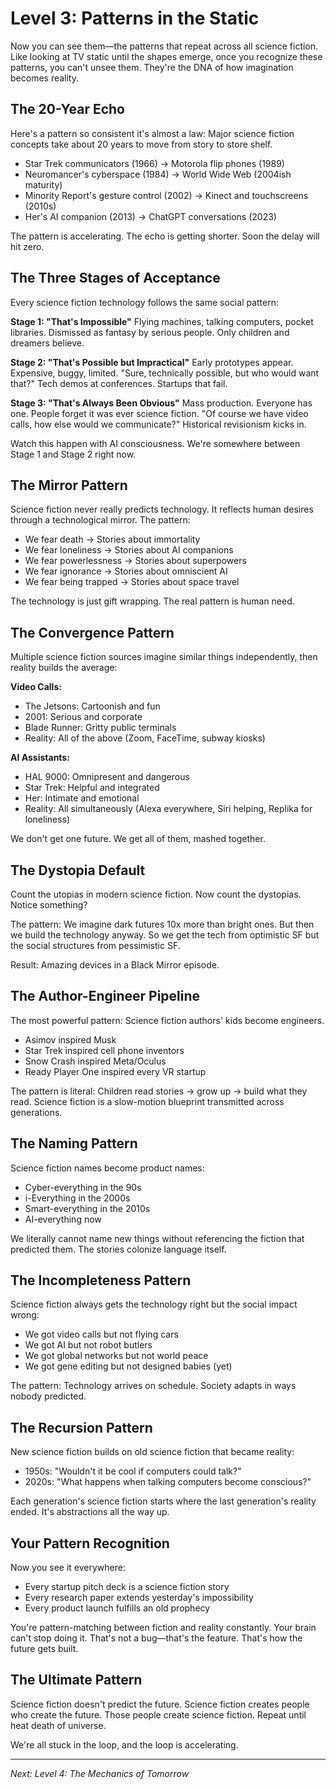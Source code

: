 # Level 3: Patterns in the Static

Now you can see them—the patterns that repeat across all science fiction. Like looking at TV static until the shapes emerge, once you recognize these patterns, you can't unsee them. They're the DNA of how imagination becomes reality.

## The 20-Year Echo

Here's a pattern so consistent it's almost a law: Major science fiction concepts take about 20 years to move from story to store shelf.

- Star Trek communicators (1966) → Motorola flip phones (1989)
- Neuromancer's cyberspace (1984) → World Wide Web (2004ish maturity)
- Minority Report's gesture control (2002) → Kinect and touchscreens (2010s)
- Her's AI companion (2013) → ChatGPT conversations (2023)

The pattern is accelerating. The echo is getting shorter. Soon the delay will hit zero.

## The Three Stages of Acceptance

Every science fiction technology follows the same social pattern:

**Stage 1: "That's Impossible"**
Flying machines, talking computers, pocket libraries. Dismissed as fantasy by serious people. Only children and dreamers believe.

**Stage 2: "That's Possible but Impractical"**
Early prototypes appear. Expensive, buggy, limited. "Sure, technically possible, but who would want that?" Tech demos at conferences. Startups that fail.

**Stage 3: "That's Always Been Obvious"**
Mass production. Everyone has one. People forget it was ever science fiction. "Of course we have video calls, how else would we communicate?" Historical revisionism kicks in.

Watch this happen with AI consciousness. We're somewhere between Stage 1 and Stage 2 right now.

## The Mirror Pattern

Science fiction never really predicts technology. It reflects human desires through a technological mirror. The pattern:

- We fear death → Stories about immortality
- We fear loneliness → Stories about AI companions  
- We fear powerlessness → Stories about superpowers
- We fear ignorance → Stories about omniscient AI
- We fear being trapped → Stories about space travel

The technology is just gift wrapping. The real pattern is human need.

## The Convergence Pattern

Multiple science fiction sources imagine similar things independently, then reality builds the average:

**Video Calls:**
- The Jetsons: Cartoonish and fun
- 2001: Serious and corporate
- Blade Runner: Gritty public terminals
- Reality: All of the above (Zoom, FaceTime, subway kiosks)

**AI Assistants:**
- HAL 9000: Omnipresent and dangerous
- Star Trek: Helpful and integrated
- Her: Intimate and emotional
- Reality: All simultaneously (Alexa everywhere, Siri helping, Replika for loneliness)

We don't get one future. We get all of them, mashed together.

## The Dystopia Default

Count the utopias in modern science fiction. Now count the dystopias. Notice something?

The pattern: We imagine dark futures 10x more than bright ones. But then we build the technology anyway. So we get the tech from optimistic SF but the social structures from pessimistic SF.

Result: Amazing devices in a Black Mirror episode.

## The Author-Engineer Pipeline

The most powerful pattern: Science fiction authors' kids become engineers.

- Asimov inspired Musk
- Star Trek inspired cell phone inventors
- Snow Crash inspired Meta/Oculus
- Ready Player One inspired every VR startup

The pattern is literal: Children read stories → grow up → build what they read. Science fiction is a slow-motion blueprint transmitted across generations.

## The Naming Pattern

Science fiction names become product names:

- Cyber-everything in the 90s
- i-Everything in the 2000s  
- Smart-everything in the 2010s
- AI-everything now

We literally cannot name new things without referencing the fiction that predicted them. The stories colonize language itself.

## The Incompleteness Pattern

Science fiction always gets the technology right but the social impact wrong:

- We got video calls but not flying cars
- We got AI but not robot butlers
- We got global networks but not world peace
- We got gene editing but not designed babies (yet)

The pattern: Technology arrives on schedule. Society adapts in ways nobody predicted.

## The Recursion Pattern

New science fiction builds on old science fiction that became reality:

- 1950s: "Wouldn't it be cool if computers could talk?"
- 2020s: "What happens when talking computers become conscious?"

Each generation's science fiction starts where the last generation's reality ended. It's abstractions all the way up.

## Your Pattern Recognition

Now you see it everywhere:
- Every startup pitch deck is a science fiction story
- Every research paper extends yesterday's impossibility
- Every product launch fulfills an old prophecy

You're pattern-matching between fiction and reality constantly. Your brain can't stop doing it. That's not a bug—that's the feature. That's how the future gets built.

## The Ultimate Pattern

Science fiction doesn't predict the future.
Science fiction creates people who create the future.
Those people create science fiction.
Repeat until heat death of universe.

We're all stuck in the loop, and the loop is accelerating.

---

*Next: Level 4: The Mechanics of Tomorrow*